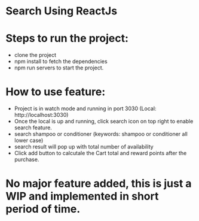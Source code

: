 # Search Using ReactJs

# Steps to run the project:
- clone the project
- npm install to fetch the dependencies
- npm run servers to start the project. 


# How to use feature:
- Project is in watch mode and running in port 3030 (Local: http://localhost:3030)
- Once the local is up and running, click search icon on top right to enable search feature.
- search shampoo or conditioner (keywords: shampoo or conditioner all lower case)
- search result will pop up with total number of availability
- Click add button to calcutale the Cart total and reward points after the purchase.


# No major feature added, this is just a WIP and implemented in short period of time.
